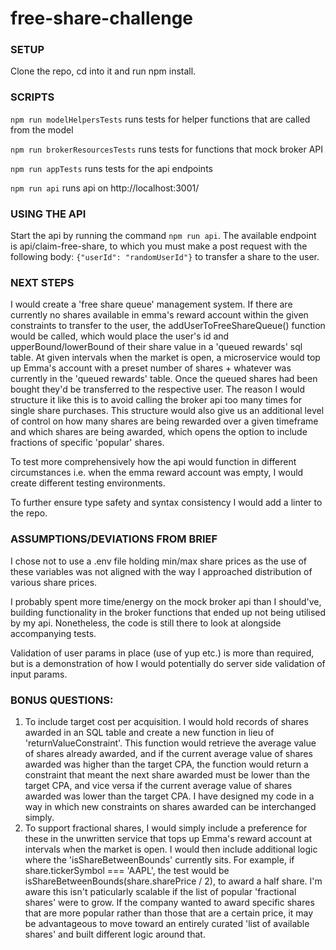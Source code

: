 # free-share-challenge

### SETUP
Clone the repo, cd into it and run npm install. 

### SCRIPTS
`npm run modelHelpersTests` runs tests for helper functions that are called from the model

`npm run brokerResourcesTests` runs tests for functions that mock broker API

`npm run appTests` runs tests for the api endpoints

`npm run api` runs api on http://localhost:3001/

### USING THE API
Start the api by running the command `npm run api`. The available endpoint is api/claim-free-share, to which you must make a post request with the following body: `{"userId": "randomUserId"}` to transfer a share to the user.

### NEXT STEPS
I would create a 'free share queue' management system. If there are currently no shares available in emma's reward account within the given constraints to transfer to the user, the addUserToFreeShareQueue() function would be called, which would place the user's id and upperBound/lowerBound of their share value in a 'queued rewards' sql table. At given intervals when the market is open, a microservice would top up Emma's account with a preset number of shares + whatever was currently in the 'queued rewards' table. Once the queued shares had been bought they'd be transferred to the respective user. The reason I would structure it like this is to avoid calling the broker api too many times for single share purchases. This structure would also give us an additional level of control on how many shares are being rewarded over a given timeframe and which shares are being awarded, which opens the option to include fractions of specific 'popular' shares. 

To test more comprehensively how the api would function in different circumstances i.e. when the emma reward account was empty, I would create different testing environments. 

To further ensure type safety and syntax consistency I would add a linter to the repo. 

### ASSUMPTIONS/DEVIATIONS FROM BRIEF
I chose not to use a .env file holding min/max share prices as the use of these variables was not aligned with the way I approached distribution of various share prices.

I probably spent more time/energy on the mock broker api than I should've, building functionality in the broker functions that ended up not being utilised by my api. Nonetheless, the code is still there to look at alongside accompanying tests.

Validation of user params in place (use of yup etc.) is more than required, but is a demonstration of how I would potentially do server side validation of input params. 

### BONUS QUESTIONS:
1. To include target cost per acquisition. I would hold records of shares awarded in an SQL table and create a new function in lieu of 'returnValueConstraint'.  This function would retrieve the average value of shares already awarded, and if the current average value of shares awarded was higher than the target CPA, the function would return a constraint that meant the next share awarded must be lower than the target CPA, and vice versa if the current average value of shares awarded was lower than the target CPA. I have designed my code in a way in which new constraints on shares awarded can be interchanged simply.
2. To support fractional shares, I would simply include a preference for these in the unwritten service that tops up Emma's reward account at intervals when the market is open. I would then include additional logic where the 'isShareBetweenBounds' currently sits. For example, if share.tickerSymbol === 'AAPL', the test would be isShareBetweenBounds(share.sharePrice / 2), to award a half share. I'm aware this isn't paticularly scalable if the list of popular 'fractional shares' were to grow. If the company wanted to award specific shares that are more popular rather than those that are a certain price, it may be advantageous to move toward an entirely curated 'list of available shares' and built different logic around that. 

